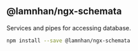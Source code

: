 ## @lamnhan/ngx-schemata

Services and pipes for accessing database.

```sh
npm install --save @lamnhan/ngx-schemata
```
